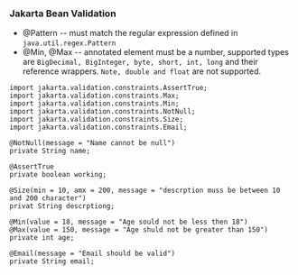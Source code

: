### Jakarta Bean Validation
- @Pattern -- must match the regular expression defined in ``java.util.regex.Pattern``
- @Min, @Max -- annotated element must be a number, supported types are ```BigDecimal, BigInteger, byte, short, int, long``` 
and their reference wrappers. ``Note, double and float`` are not supported.
```
import jakarta.validation.constraints.AssertTrue;
import jakarta.validation.constraints.Max;
import jakarta.validation.constraints.Min;
import jakarta.validation.constraints.NotNull;
import jakarta.validation.constraints.Size;
import jakarta.validation.constraints.Email;

@NotNull(message = "Name cannot be null")
private String name;

@AssertTrue
private boolean working;

@Size(min = 10, amx = 200, message = "descrption muss be between 10 and 200 character")
privat String descrptiong;

@Min(value = 18, message = "Age sould not be less then 18")
@Max(value = 150, message = "Age shuld not be greater than 150")
private int age;

@Email(message = "Email should be valid")
private String email;
```
